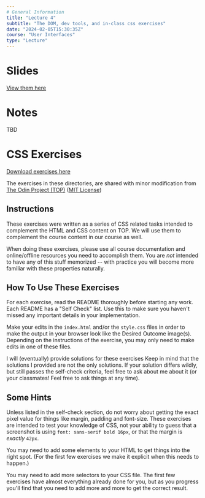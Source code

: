 ```yaml
---
# General Information
title: "Lecture 4"
subtitle: "The DOM, dev tools, and in-class css exercises"
date: "2024-02-05T15:30:35Z"
course: "User Interfaces"
type: "Lecture"
---
```


# Slides

[View them here](/assets/notes/2024-user-interfaces/slides/04.pdf)

# Notes

TBD

# CSS Exercises

[Download exercises here](/assets/notes/2024-user-interfaces/exercises/week03-foundations-exercises.zip)

The exercises in these directories, are shared with minor modification from [The Odin Project (TOP)](https://github.com/TheOdinProject/css-exercises) ([MIT License](https://github.com/TheOdinProject/css-exercises/blob/main/LICENSE))

## Instructions

These exercises were written as a series of CSS related tasks intended to complement the HTML and CSS content on TOP. We will use them to complement the course content in our course as well.

When doing these exercises, please use all course documentation and online/offline resources you need to accomplish them. You are _not_ intended to have any of this stuff memorized -- with practice you will become more familiar with these properties naturally.

## How To Use These Exercises

For each exercise, read the README thoroughly before starting any work. Each README has a "Self Check" list. Use this to make sure you haven't missed any important details in your implementation.

Make your edits in the `index.html` and/or the `style.css` files in order to make the output in your browser look like the Desired Outcome image(s). Depending on the instructions of the exercise, you may only need to make edits in one of these files.

I will (eventually) provide solutions for these exercises Keep in mind that the solutions I provided are not the only solutions. If your solution differs wildly, but still passes the self-check criteria, feel free to ask about me about it (or your classmates! Feel free to ask things at any time).

## Some Hints

Unless listed in the self-check section, do not worry about getting the exact
pixel value for things like margin, padding and font-size. These exercises are
intended to test your knowledge of CSS, not your ability to guess that a
screenshot is using `font: sans-serif bold 16px`, or that the margin is
_exactly_ `42px`.

You may need to add some elements to your HTML to get things into the right
spot. (For the first few exercises we make it explicit when this needs to
happen.)

You may need to add more selectors to your CSS file. The first few exercises
have almost everything already done for you, but as you progress you'll find
that you need to add more and more to get the correct result.
